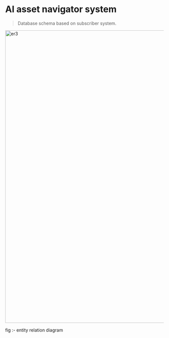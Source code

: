 # AI asset navigator system 

> Database schema based on subscriber system.

<img width="928" alt="er3" src="https://github.com/user-attachments/assets/e3710ae7-178a-4124-99cf-249ea87accb1">

fig :- entity relation diagram
